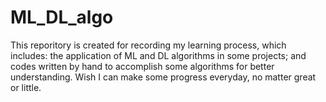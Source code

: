 # ML_DL_algo
This reporitory is created for recording my learning process, which includes: the application of ML and DL algorithms in some projects; and codes written by hand to accomplish some algorithms for better understanding. Wish I can make some progress everyday, no matter great or little.
